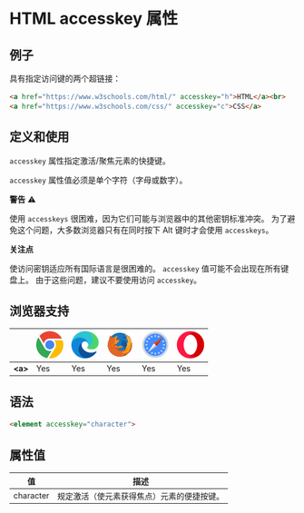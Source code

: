 HTML accesskey 属性
===

## 例子

具有指定访问键的两个超链接：

```html idoc:preview
<a href="https://www.w3schools.com/html/" accesskey="h">HTML</a><br>
<a href="https://www.w3schools.com/css/" accesskey="c">CSS</a>
```

## 定义和使用

`accesskey` 属性指定激活/聚焦元素的快捷键。

`accesskey` 属性值必须是单个字符（字母或数字）。


**警告** ⚠️

使用 `accesskeys` 很困难，因为它们可能与浏览器中的其他密钥标准冲突。
为了避免这个问题，大多数浏览器只有在同时按下 Alt 键时才会使用 `accesskeys`。

**关注点**

使访问密钥适应所有国际语言是很困难的。 `accesskey` 值可能不会出现在所有键盘上。 由于这些问题，建议不要使用访问 `accesskey`。


## 浏览器支持

| &nbsp; | ![chrome][1] | ![edge][2] | ![firefox][3] | ![safari][4] | ![opera][5] |
| ---- | ---- | ---- | ---- | ---- | ---- |
| __&lt;a&gt;__ | Yes | Yes | Yes | Yes | Yes |

## 语法

```HTML
<element accesskey="character">
```

## 属性值

值 | 描述
---- | ----
character | 规定激活（使元素获得焦点）元素的便捷按键。

[1]: ../../assets/chrome.svg
[2]: ../../assets/edge.svg
[3]: ../../assets/firefox.svg
[4]: ../../assets/safari.svg
[5]: ../../assets/opera.svg